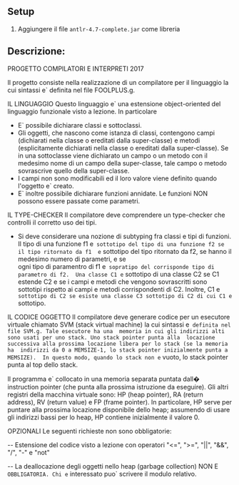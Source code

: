 

Setup
-
1) Aggiungere il file `antlr-4.7-complete.jar` come libreria
 
Descrizione:
-
PROGETTO COMPILATORI E INTERPRETI 2017

Il progetto consiste nella realizzazione di un compilatore per il linguaggio la cui sintassi e` definita nel file FOOLPLUS.g. 

IL LINGUAGGIO
Questo linguaggio e` una estensione object-oriented del linguaggio funzionale visto a 
lezione. In particolare 

* E` possibile dichiarare classi e sottoclassi. 
* Gli oggetti, che nascono come istanza di classi, contengono campi 
  (dichiarati nella classe o ereditati dalla super-classe) e metodi (esplicitamente 
  dichiarati nella classe o ereditati dalla super-classe). 
  Se in una sottoclasse viene dichiarato un campo o un metodo con il medesimo nome 
  di un campo della super-classe, tale campo o metodo sovrascrive quello della 
  super-classe. 
* I campi non sono modificabili ed il loro valore viene definito quando l'oggetto
  e` creato.
* E` inoltre possibile dichiarare funzioni annidate. Le funzioni NON possono 
  essere passate come parametri.

IL TYPE-CHECKER
Il compilatore deve comprendere un type-checker che controlli il corretto uso dei tipi. 

* Si deve considerare una nozione di subtyping fra classi e tipi di funzioni. Il tipo 
  di una funzione f1 e` sottotipo del tipo di una funzione f2 se il tipo ritornato da f1 
  e` sottotipo del tipo ritornato da f2, se hanno il medesimo numero di parametri, e se  
  ogni tipo di paramentro di f1 e` sopratipo del corrisponde tipo di parametro di f2. 
  Una classe C1 e` sottotipo di una classe C2 se C1 estende C2 e se i campi e metodi che 
  vengono sovrascritti sono sottotipi rispetto ai campi e metodi corrispondenti di C2. 
  Inoltre, C1 e` sottotipo di C2 se esiste una classe C3 sottotipo di C2 di cui C1 e` 
  sottotipo.

IL CODICE OGGETTO
Il compilatore deve generare codice per un esecutore virtuale chiamato SVM (stack 
virtual machine) la cui sintassi e` definita nel file SVM.g. Tale esecutore ha una 
memoria in cui gli indirizzi alti sono usati per uno stack. Uno stack pointer punta alla 
locazione successiva alla prossima locazione libera per lo stack (se la memoria ha 
indirizzi da 0 a MEMSIZE-1, lo stack pointer inizialmente punta a MEMSIZE). 
In questo modo, quando lo stack non e` vuoto, lo stack pointer punta al top dello stack. 

Il programma e` collocato in una memoria separata puntata dall� instruction pointer 
(che punta alla prossima istruzione da eseguire). Gli altri registri della macchina 
virtuale sono: HP (heap pointer), RA (return address), RV (return value) e FP 
(frame pointer). 
In particolare, HP serve per puntare alla prossima locazione disponibile dello 
heap; assumendo di usare gli indirizzi bassi per lo heap, HP contiene inizialmente 
il valore 0.

OPZIONALI
Le seguenti richieste non sono obbligatorie:

-- Estensione del codice visto a lezione con operatori "<=", ">=", "||", "&&", "/", "-" 
   e "not"

-- La deallocazione degli oggetti nello heap (garbage collection) NON E` OBBLIGATORIA.
   Chi e` interessato puo` scrivere il modulo relativo.

